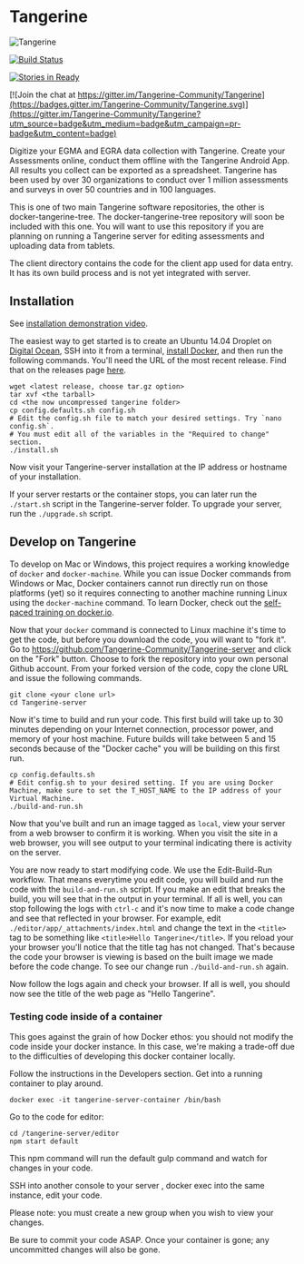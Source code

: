 # Tangerine

![Tangerine](http://static1.squarespace.com/static/55c4e56fe4b0852b09fa2f29/t/55c4ec18e4b0f8bc41c735ae/1461960019800/?format=1500w)

[![Build Status](https://travis-ci.org/Tangerine-Community/Tangerine.svg)](https://travis-ci.org/Tangerine-Community/Tangerine)

[![Stories in Ready](https://badge.waffle.io/Tangerine-Community/Tangerine.png?label=ready&title=Ready)](https://waffle.io/Tangerine-Community/Tangerine)

[![Join the chat at https://gitter.im/Tangerine-Community/Tangerine](https://badges.gitter.im/Tangerine-Community/Tangerine.svg)](https://gitter.im/Tangerine-Community/Tangerine?utm_source=badge&utm_medium=badge&utm_campaign=pr-badge&utm_content=badge)

Digitize your EGMA and EGRA data collection with Tangerine. Create your Assessments online, conduct them offline with the Tangerine Android App. All results you collect can be exported as a spreadsheet. Tangerine has been used by over 30 organizations to conduct over 1 million assessments and surveys in over 50 countries and in 100 languages.

This is one of two main Tangerine software repositories, the other is docker-tangerine-tree. The docker-tangerine-tree repository will soon be included with this one.
You will want to use this repository if you are planning on running a Tangerine server for editing assessments and uploading data from tablets.  

The client directory contains the code for the client app used for data entry. It has its own build process and is not yet integrated with server.

## Installation

See [installation demonstration video](https://vimeo.com/171423878).

The easiest way to get started is to create an Ubuntu 14.04 Droplet on [Digital Ocean](https://digitalocean.com), SSH into it from a terminal, [install Docker](https://docs.docker.com/engine/installation/linux/ubuntulinux/), and then run the following commands. You'll need the URL of the most recent release. Find that on the releases page [here](https://github.com/Tangerine-Community/Tangerine-server/releases).
```
wget <latest release, choose tar.gz option>
tar xvf <the tarball>
cd <the now uncompressed tangerine folder>
cp config.defaults.sh config.sh
# Edit the config.sh file to match your desired settings. Try `nano config.sh`. 
# You must edit all of the variables in the "Required to change" section. 
./install.sh
```

Now visit your Tangerine-server installation at the IP address or hostname of your installation.

If your server restarts or the container stops, you can later run the `./start.sh` script in the Tangerine-server folder. To upgrade your server, run the `./upgrade.sh` script. 

## Develop on Tangerine 
To develop on Mac or Windows, this project requires a working knowledge of `docker` and `docker-machine`. While you can issue Docker commands from Windows or Mac, Docker containers cannot run directly run on those platforms (yet) so it requires connecting to another machine running Linux using the `docker-machine` command. To learn Docker, check out the [self-paced training on docker.io](https://training.docker.com/self-paced-training). 

Now that your `docker` command is connected to Linux machine it's time to get the code, but before you download the code, you will want to "fork it". Go to https://github.com/Tangerine-Community/Tangerine-server and click on the "Fork" button. Choose to fork the repository into your own personal Github account. From your forked version of the code, copy the clone URL and issue the following commands.

```
git clone <your clone url>
cd Tangerine-server
```

Now it's time to build and run your code. This first build will take up to 30 minutes depending on your Internet connection, processor power, and memory of your host machine. Future builds will take between 5 and 15 seconds because of the "Docker cache" you will be building on this first run. 

```
cp config.defaults.sh
# Edit config.sh to your desired setting. If you are using Docker Machine, make sure to set the T_HOST_NAME to the IP address of your Virtual Machine.
./build-and-run.sh
```

Now that you've built and run an image tagged as `local`, view your server from a web browser to confirm it is working. When you visit the site in a web browser, you will see output to your terminal indicating there is activity on the server. 

You are now ready to start modifying code. We use the Edit-Build-Run workflow. That means everytime you edit code, you will build and run the code with the `build-and-run.sh` script. If you make an edit that breaks the build, you will see that in the output in your terminal. If all is well, you can stop following the logs with `ctrl-c` and it's now time to make a code change and see that reflected in your browser. For example, edit `./editor/app/_attachments/index.html` and change the text in the `<title>` tag to be something like `<title>Hello Tangerine</title>`. If you reload your your browser you'll notice that the title tag has not changed. That's because the code your browser is viewing is based on the built image we made before the code change. To see our change run `./build-and-run.sh` again. 

Now follow the logs again and check your browser. If all is well, you should now see the title of the web page as "Hello Tangerine".


### Testing code inside of a container 

This goes against the grain of how Docker ethos: you should not modify the code inside your docker instance. In this case, 
we're making a trade-off due to the difficulties of developing this docker container locally. 

Follow the instructions in the Developers section. Get into a running container to play around.

```
docker exec -it tangerine-server-container /bin/bash 
```

Go to the code for editor:

````
cd /tangerine-server/editor
npm start default

````

This npm command will run the default gulp command and watch for changes in your code. 

SSH into another console to your server , docker exec into the same instance, edit your code. 

Please note: you must create a new group when you wish to view your changes.

Be sure to commit your code ASAP. Once your container is gone; any uncommitted changes will also be gone.


